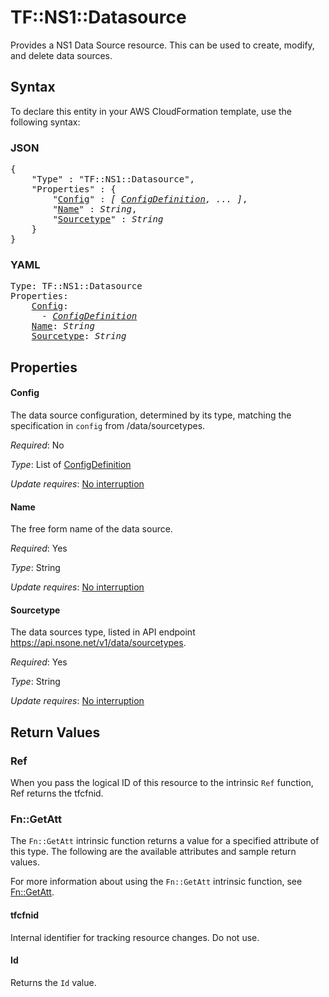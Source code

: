 # TF::NS1::Datasource

Provides a NS1 Data Source resource. This can be used to create, modify, and delete data sources.

## Syntax

To declare this entity in your AWS CloudFormation template, use the following syntax:

### JSON

<pre>
{
    "Type" : "TF::NS1::Datasource",
    "Properties" : {
        "<a href="#config" title="Config">Config</a>" : <i>[ <a href="configdefinition.md">ConfigDefinition</a>, ... ]</i>,
        "<a href="#name" title="Name">Name</a>" : <i>String</i>,
        "<a href="#sourcetype" title="Sourcetype">Sourcetype</a>" : <i>String</i>
    }
}
</pre>

### YAML

<pre>
Type: TF::NS1::Datasource
Properties:
    <a href="#config" title="Config">Config</a>: <i>
      - <a href="configdefinition.md">ConfigDefinition</a></i>
    <a href="#name" title="Name">Name</a>: <i>String</i>
    <a href="#sourcetype" title="Sourcetype">Sourcetype</a>: <i>String</i>
</pre>

## Properties

#### Config

The data source configuration, determined by its type,
matching the specification in `config` from /data/sourcetypes.

_Required_: No

_Type_: List of <a href="configdefinition.md">ConfigDefinition</a>

_Update requires_: [No interruption](https://docs.aws.amazon.com/AWSCloudFormation/latest/UserGuide/using-cfn-updating-stacks-update-behaviors.html#update-no-interrupt)

#### Name

The free form name of the data source.

_Required_: Yes

_Type_: String

_Update requires_: [No interruption](https://docs.aws.amazon.com/AWSCloudFormation/latest/UserGuide/using-cfn-updating-stacks-update-behaviors.html#update-no-interrupt)

#### Sourcetype

The data sources type, listed in API endpoint https://api.nsone.net/v1/data/sourcetypes.

_Required_: Yes

_Type_: String

_Update requires_: [No interruption](https://docs.aws.amazon.com/AWSCloudFormation/latest/UserGuide/using-cfn-updating-stacks-update-behaviors.html#update-no-interrupt)

## Return Values

### Ref

When you pass the logical ID of this resource to the intrinsic `Ref` function, Ref returns the tfcfnid.

### Fn::GetAtt

The `Fn::GetAtt` intrinsic function returns a value for a specified attribute of this type. The following are the available attributes and sample return values.

For more information about using the `Fn::GetAtt` intrinsic function, see [Fn::GetAtt](https://docs.aws.amazon.com/AWSCloudFormation/latest/UserGuide/intrinsic-function-reference-getatt.html).

#### tfcfnid

Internal identifier for tracking resource changes. Do not use.

#### Id

Returns the <code>Id</code> value.


